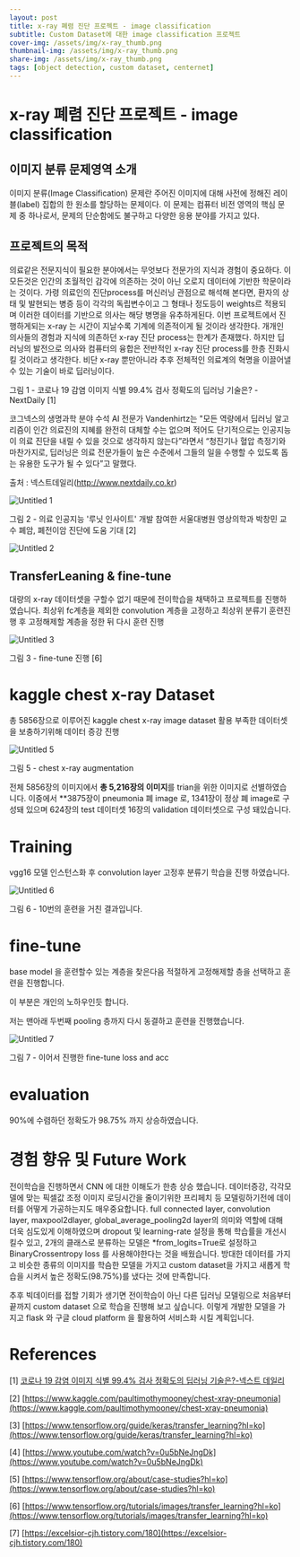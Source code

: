 ```yaml
---
layout: post
title: x-ray 폐렴 진단 프로젝트 - image classification
subtitle: Custom Dataset에 대한 image classification 프로젝트
cover-img: /assets/img/x-ray_thumb.png
thumbnail-img: /assets/img/x-ray_thumb.png
share-img: /assets/img/x-ray_thumb.png
tags: [object detection, custom dataset, centernet]
---
```


# x-ray 폐렴 진단 프로젝트 - image classification

## 이미지 분류 문제영역 소개

이미지 분류(Image Classification) 문제란 주어진 이미지에 대해 사전에 정해진 레이블(label) 집합의 한 원소를 할당하는 문제이다. 
이 문제는 컴퓨터 비전 영역의 핵심 문제 중 하나로서, 문제의 단순함에도 불구하고 다양한 응용 분야를 가지고 있다.


## 프로젝트의 목적
의료같은 전문지식이 필요한 분야에서는 무엇보다 전문가의 지식과 경험이 중요하다. 이 모든것은 인간의 초월적인 감각에 의존하는 것이 아닌 오로지 데이터에 기반한 학문이라는 것이다.
가령 의료인의 진단process를 머신러닝 관점으로 해석해 본다면, 환자의 상태 및 발현되는 병증 등이 각각의 독립변수이고 그 형태나 정도등이 weights르 적용되며 이러한 데이터를 기반으로 의사는 해당 병명을 유추하게된다.
이번 프로젝트에서 진행하게되는 x-ray 는 시간이 지날수록 기계에 의존적이게 될 것이라 생각한다. 개개인 의사들의 경험과 지식에 의존하던 x-ray 진단 process는 한계가 존재했다.
하지만 딥러닝의 발전으로 의사와 컴퓨터의 융합은 전반적인 x-ray 진단 process를 한층 진화시킬 것이라고 생각한다.
비단 x-ray 뿐만아니라 추후 전체적인 의료계의 혁명을 이끌어낼수 있는 기술이 바로 딥러닝이다.

그림 1 - 코로나 19 감염 이미지 식별 99.4% 검사 정확도의 딥러닝 기술은? - NextDaily [1]

코그넥스의 생명과학 분야 수석 AI 전문가 Vandenhirtz는 "모든 역량에서 딥러닝 알고리즘이 인간 의료진의 지혜를 완전히 대체할 수는 없으며 적어도 단기적으로는 인공지능이 의료 진단을 내릴 수 있을 것으로 생각하지 않는다”라면서 “청진기나 혈압 측정기와 마찬가지로, 딥러닝은 의료 전문가들이 높은 수준에서 그들의 일을 수행할 수 있도록 돕는 유용한 도구가 될 수 있다”고 말했다.

출처 : 넥스트데일리(http://www.nextdaily.co.kr)

![Untitled 1](../assets/img/x-ray_deeplearning.png)

그림 2 - 의료 인공지능 '루닛 인사이트' 개발 참여한 서울대병원 영상의학과 박창민 교수
폐암, 폐전이암 진단에 도움 기대 [2]

![Untitled 2](../assets/img/doctor.png)


## TransferLeaning & fine-tune
대량의 x-ray 데이터셋을 구할수 없기 때문에 전이학습을 채택하고 프로젝트를 진행하였습니다.
최상위 fc계층을 제외한 convolution 계층을 고정하고 최상위 분류기 훈련진행 후 고정해제할 계층을 정한 뒤 다시 훈련 진행



![Untitled 3](../assets/img/fine-tune.png)

그림 3 - fine-tune 진행 [6]


# kaggle chest x-ray Dataset

총 5856장으로 이루어진 kaggle chest x-ray image dataset 활용
부족한 데이터셋을 보충하기위해 데이터 증강 진행

![Untitled 5](../assets/img/augmentation.png)

그림 5 - chest x-ray augmentation





전체 5856장의 이미지에서 **총 5,216장의 이미지**를 trian을 위한 이미지로 선별하였습니다. 이중에서 **3875장이 pneumonia 폐 image 로, 1341장이 정상 폐 image로 구성돼 있으며 624장의 test 데이터셋 16장의 validation 데이터셋으로 구성 돼있습니다. 

# Training

vgg16 모델 인스턴스화 후 convolution layer 고정후 분류기 학습을 진행 하였습니다. 

![Untitled 6](../assets/img/transfer_init.png)

그림 6 - 10번의 훈련을 거친 결과입니다.


# fine-tune
base model 을 훈련할수 있는 계층을 찾은다음 적절하게 고정해제할 층을 선택하고 훈련을 진행합니다.

이 부분은 개인의 노하우인듯 합니다.

저는 맨아래 두번째 pooling 층까지 다시 동결하고 훈련을 진행했습니다.


![Untitled 7](../assets/img/fine-tune.png)

그림 7 - 이어서 진행한 fine-tune loss and acc

# evaluation
90%에 수렴하던 정확도가 98.75% 까지 상승하였습니다.

# 경험 향유 및 Future Work

전이학습을 진행하면서 CNN 에 대한 이해도가 한층 상승 했습니다.
데이터증강, 각각모델에 맞는 픽셀값 조정 이미지 로딩시간을 줄이기위한 프리페치 등 모델링하기전에 데이터를 어떻게 가공하는지도 매우중요합니다.
full connected layer, convolution layer, maxpool2dlayer, global_average_pooling2d layer의 의미와 역할에 대해 더욱 심도있게 이해하였으며
dropout 및 learning-rate 설정을 통해 학습률을 개선시킬수 있고, 2개의 클래스로 분류하는 모델은 *from_logits=True로 설정하고 BinaryCrossentropy loss 를 사용해야한다는 것을 배웠습니다.
방대한 데이터를 가지고 비슷한 종류의 이미지를 학슴한 모델을 가지고 custom dataset을 가지고 새롭게 학습을 시켜서 높은 정확도(98.75%)를 냈다는 것에 만족합니다.

추후 빅데이터를 접할 기회가 생기면 전이학습이 아닌 다른 딥러닝 모델링으로 처음부터 끝까지 custom dataset 으로 학습을 진행해 보고 싶습니다.
이렇게 개발한 모델을 가지고 flask 와 구글 cloud platform 을 활용하여 서비스화 시킬 계획입니다.
# References

[1] [코로나 19 감염 이미지 식별 99.4% 검사 정확도의 딥러닝 기술은?-넥스트 데일리](http://www.nextdaily.co.kr/news/articleView.html?idxno=97076)

[2] [https://www.kaggle.com/paultimothymooney/chest-xray-pneumonia](https://www.kaggle.com/paultimothymooney/chest-xray-pneumonia)

[3] [https://www.tensorflow.org/guide/keras/transfer_learning?hl=ko](https://www.tensorflow.org/guide/keras/transfer_learning?hl=ko)

[4] [https://www.youtube.com/watch?v=0u5bNeJngDk](https://www.youtube.com/watch?v=0u5bNeJngDk)

[5] [https://www.tensorflow.org/about/case-studies?hl=ko](https://www.tensorflow.org/about/case-studies?hl=ko)

[6] [https://www.tensorflow.org/tutorials/images/transfer_learning?hl=ko](https://www.tensorflow.org/tutorials/images/transfer_learning?hl=ko)

[7] [https://excelsior-cjh.tistory.com/180](https://excelsior-cjh.tistory.com/180)
